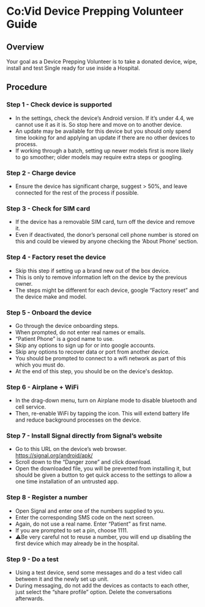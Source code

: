# Co:Vid Device Prepping Volunteer Guide

## Overview

Your goal as a Device Prepping Volunteer is to take a donated device, wipe, install and test Single ready for use inside a Hospital.

## Procedure

### Step 1 - Check device is supported
- In the settings, check the device’s Android version. If it’s under 4.4, we cannot use it as it is. So stop here and move on to another device.
- An update may be available for this device but you should only spend time looking for and applying an update if there are no other devices to process.
- If working through a batch, setting up newer models first is more likely to go smoother; older models may require extra steps or googling.

### Step 2 - Charge device
- Ensure the device has significant charge, suggest > 50%, and leave connected for the rest of the process if possible.

### Step 3 - Check for SIM card
- If the device has a removable SIM card, turn off the device and remove it. 
- Even if deactivated, the donor’s personal cell phone number is stored on this and could be viewed by anyone checking the ‘About Phone’ section.

### Step 4 - Factory reset the device
- Skip this step if setting up a brand new out of the box device.
- This is only to remove information left on the device by the previous owner.
- The steps might be different for each device, google “Factory reset” and the device make and model.

### Step 5 - Onboard the device
- Go through the device onboarding steps.
- When prompted, do not enter real names or emails.
- “Patient Phone” is a good name to use.
- Skip any options to sign up for or into google accounts.
- Skip any options to recover data or port from another device.
- You should be prompted to connect to a wifi network as part of this which you must do.
- At the end of this step, you should be on the device's desktop.

### Step 6 - Airplane + WiFi
- In the drag-down menu, turn on Airplane mode to disable bluetooth and cell service.
- Then, re-enable WiFi by tapping the icon. This will extend battery life and reduce background processes on the device.
### Step 7 - Install Signal directly from Signal’s website
- Go to this URL on the device’s web browser. https://signal.org/android/apk/
- Scroll down to the “Danger zone” and click download.
- Open the downloaded file, you will be prevented from installing it, but should be given a button to get quick access to the settings to allow a one time installation of an untrusted app.

### Step 8 - Register a number
- Open Signal and enter one of the numbers supplied to you.
- Enter the corresponding SMS code on the next screen.
- Again, do not use a real name. Enter “Patient” as first name.
- If you are prompted to set a pin, choose 1111.
- ⚠️Be very careful not to reuse a number, you will end up disabling the first device which may already be in the hospital.

### Step 9 - Do a test
- Using a test device, send some messages and do a test video call between it and the newly set up unit.
- During messaging, do not add the devices as contacts to each other, just select the “share profile” option. Delete the conversations afterwards.
